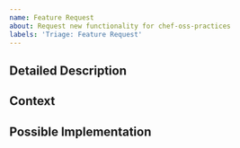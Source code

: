 ```yaml
---
name: Feature Request
about: Request new functionality for chef-oss-practices
labels: 'Triage: Feature Request'
---
```


<!--- Provide a general summary of the requested feature in the Title above. -->
<!--- Also, please be aware of our [Code of Conduct](https://www.chef.io/code-of-conduct/). -->

## Detailed Description
<!--- Provide a detailed description of the change or addition you are proposing -->

## Context
<!--- Why is this change important to you? How would you use it? -->

## Possible Implementation
<!--- Not obligatory, but suggest an idea for implementing addition or change -->
